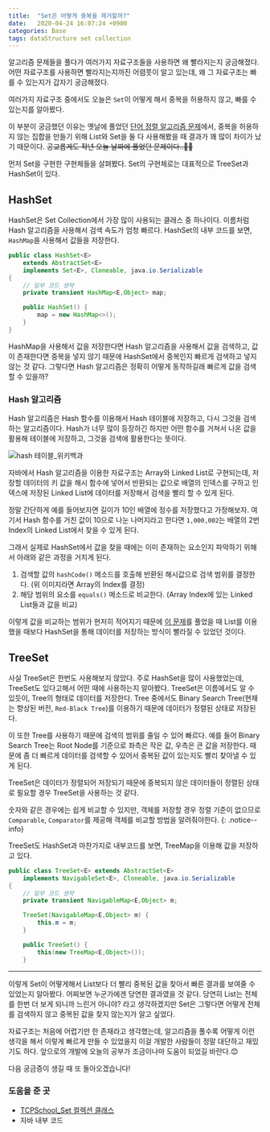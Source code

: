```yaml
---
title:  "Set은 어떻게 중복을 제거할까?"
date:   2020-04-24 16:07:24 +0900
categories: Base
tags: dataStructure set collection
---
```


알고리즘 문제들을 풀다가 여러가지 자료구조들을 사용하면 왜 빨라지는지 궁금해졌다. 어떤 자료구조를 사용하면 빨라지는지까진 어렴풋이 알고 있는데, 왜 그 자료구조는 빠를 수 있는지가 갑자기 궁금해졌다. 

여러가지 자료구조 중에서도 오늘은 `Set`이 어떻게 해서 중복을 허용하지 않고, 빠를 수 있는지를 알아봤다.

이 부분이 궁금했던 이유는 옛날에 풀었던 [단어 정렬 알고리즘 문제](https://2ssue.github.io/algorithm/baekjoon_1181/)에서, 중복을 허용하지 않는 집합을 만들기 위해 List와 Set을 둘 다 사용해봤을 때 결과가 꽤 많이 차이가 났기 때문이다. ~~공교롭게도 작년 오늘 날짜에 풀었던 문제이다..🙎‍♀️~~ 

먼저 Set을 구현한 구현체들을 살펴봤다. Set의 구현체로는 대표적으로 TreeSet과 HashSet이 있다. 

## HashSet

HashSet은 Set Collection에서 가장 많이 사용되는 클래스 중 하나이다. 이름처럼 Hash 알고리즘을 사용해서 검색 속도가 엄청 빠르다. HashSet의 내부 코드를 보면, `HashMap`을 사용해서 값들을 저장한다.

```java
public class HashSet<E>
    extends AbstractSet<E>
    implements Set<E>, Cloneable, java.io.Serializable
{
    // 일부 코드 생략
    private transient HashMap<E,Object> map;

    public HashSet() {
        map = new HashMap<>();
    }
}
```

HashMap을 사용해서 값을 저장한다면 Hash 알고리즘을 사용해서 값을 검색하고, 값이 존재한다면 중복을 넣지 않기 때문에 HashSet에서 중복인지 빠르게 검색하고 넣지 않는 것 같다. 그렇다면 Hash 알고리즘은 정확히 어떻게 동작하길래 빠르게 값을 검색할 수 있을까?

### Hash 알고리즘

Hash 알고리즘은 Hash 함수를 이용해서 Hash 테이블에 저장하고, 다시 그것을 검색하는 알고리즘이다. Hash가 너무 많이 등장하긴 하지만 어떤 함수를 거쳐서 나온 값을 활용해 테이블에 저장하고, 그것을 검색에 활용한다는 뜻이다.

![hash 테이블_위키백과](https://upload.wikimedia.org/wikipedia/commons/thumb/7/7d/Hash_table_3_1_1_0_1_0_0_SP.svg/1024px-Hash_table_3_1_1_0_1_0_0_SP.svg.png)

자바에서 Hash 알고리즘을 이용한 자료구조는 Array와 Linked List로 구현되는데, 저장할 데이터의 키 값을 해시 함수에 넣어서 반환되는 값으로 배열의 인덱스를 구하고 인덱스에 저장된 Linked List에 데이터를 저장해서 검색을 빨리 할 수 있게 된다. 

정말 간단하게 예를 들어보자면 길이가 10인 배열에 정수를 저장했다고 가정해보자. 여기서 Hash 함수를 거친 값이 10으로 나눈 나머지라고 한다면 `1,000,002`는 배열의 2번 Index의 Linked List에서 찾을 수 있게 된다. 

그래서 실제로 HashSet에서 값을 찾을 때에는 이미 존재하는 요소인지 파악하기 위해서 아래와 같은 과정을 거치게 된다.

1. 검색할 값의 `hashCode()` 메소드를 호출해 반환된 해시값으로 검색 범위를 결정한다. (위 이미지라면 Array의 Index를 결정)
2. 해당 범위의 요소를 `equals()` 메소드로 비교한다. (Array Index에 있는 Linked List들과 값을 비교)

이렇게 값을 비교하는 범위가 현저히 적어지기 때문에 [이 문제](https://2ssue.github.io/algorithm/baekjoon_1181/)를 풀었을 때 List를 이용했을 때보다 HashSet을 통해 데이터를 저장하는 방식이 빨라질 수 있었던 것이다.

## TreeSet

사실 TreeSet은 한번도 사용해보지 않았다. 주로 HashSet을 많이 사용했었는데, TreeSet도 있다고해서 어떤 때에 사용하는지 알아봤다. TreeSet은 이름에서도 알 수 있듯이, Tree의 형태로 데이터를 저장한다. Tree 중에서도 Binary Search Tree(현재는 향상된 버전, `Red-Black Tree`)를 이용하기 때문에 데이터가 정렬된 상태로 저장된다. 

이 또한 Tree를 사용하기 때문에 검색의 범위를 줄일 수 있어 빠르다. 예를 들어 Binary Search Tree는 Root Node를 기준으로 좌측은 작은 값, 우측은 큰 값을 저장한다. 때문에 좀 더 빠르게 데이터를 검색할 수 있어서 중복된 값이 있는지도 빨리 찾아낼 수 있게 된다.

TreeSet은 데이터가 정렬되어 저장되기 때문에 중복되지 않은 데이터들이 정렬된 상태로 필요할 경우 TreeSet을 사용하는 것 같다. 

숫자와 같은 경우에는 쉽게 비교할 수 있지만, 객체를 저장할 경우 정렬 기준이 없으므로 `Comparable`, `Comparator`를 제공해 객체를 비교할 방법을 알려줘야한다.
{: .notice--info}

TreeSet도 HashSet과 마찬가지로 내부코드를 보면, TreeMap을 이용해 값을 저장하고 있다. 

```java
public class TreeSet<E> extends AbstractSet<E>
    implements NavigableSet<E>, Cloneable, java.io.Serializable
{
    // 일부 코드 생략
    private transient NavigableMap<E,Object> m;

    TreeSet(NavigableMap<E,Object> m) {
        this.m = m;
    }

    public TreeSet() {
        this(new TreeMap<E,Object>());
    }

```

___

이렇게 Set이 어떻게해서 List보다 더 빨리 중복된 값을 찾아서 빠른 결과를 보여줄 수 있었는지 알아봤다. 어찌보면 누군가에겐 당연한 결과였을 것 같다. 당연히 List는 전체를 한번 더 보게 되니까 느린거 아니야? 라고 생각하겠지만 Set은 그렇다면 어떻게 전체를 검색하지 않고 중복된 값을 찾지 않는지가 알고 싶었다.

자료구조는 처음에 어렵기만 한 존재라고 생각했는데, 알고리즘을 풀수록 어떻게 이런 생각을 해서 이렇게 빠르게 만들 수 있었을지 이걸 개발한 사람들이 정말 대단하고 재밌기도 하다. 앞으로의 개발에 오늘의 공부가 조금이나마 도움이 되었길 바란다.😊 

다음 궁금증이 생길 때 또 돌아오겠습니다!

### 도움을 준 곳
- [TCPSchool_Set 컬렉션 클래스](http://tcpschool.com/java/java_collectionFramework_set)
- 자바 내부 코드


